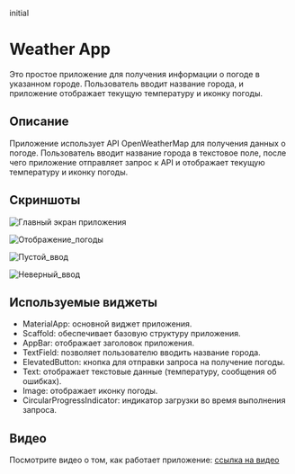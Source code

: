initial
# Weather App

Это простое приложение для получения информации о погоде в указанном городе. Пользователь вводит название города, и приложение отображает текущую температуру и иконку погоды.

## Описание

Приложение использует API OpenWeatherMap для получения данных о погоде. Пользователь вводит название города в текстовое поле, после чего приложение отправляет запрос к API и отображает текущую температуру и иконку погоды.

## Скриншоты
![Главный экран приложения](https://disk.yandex.ru/i/cjn9shZ9v40QnQ)

![Отображение_погоды](https://disk.yandex.ru/i/MTnoEe8QJw088w)

![Пустой_ввод](https://disk.yandex.ru/i/CeEqYFMlbFtn-w)

![Неверный_ввод](https://disk.yandex.ru/client/disk?idApp=client&dialog=slider&idDialog=%2Fdisk%2F%D0%A1%D0%BD%D0%B8%D0%BC%D0%BE%D0%BA%20%D1%8D%D0%BA%D1%80%D0%B0%D0%BD%D0%B0%202024-11-22%20150206.png)




## Используемые виджеты

- MaterialApp: основной виджет приложения.
- Scaffold: обеспечивает базовую структуру приложения.
- AppBar: отображает заголовок приложения.
- TextField: позволяет пользователю вводить название города.
- ElevatedButton: кнопка для отправки запроса на получение погоды.
- Text: отображает текстовые данные (температуру, сообщения об ошибках).
- Image: отображает иконку погоды.
- CircularProgressIndicator: индикатор загрузки во время выполнения запроса.

## Видео

Посмотрите видео о том, как работает приложение: [ссылка на видео](https://disk.yandex.ru/i/FjsGUMNpFCN6EQ)


